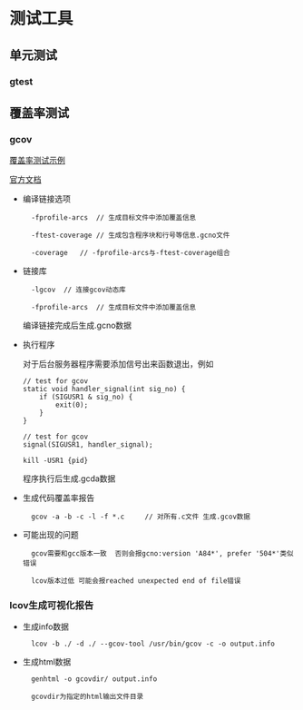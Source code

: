 # 测试工具

## 单元测试
### gtest


## 覆盖率测试
### gcov

[覆盖率测试示例](https://github.com/96189/xteam/tree/master/%E7%BD%91%E7%BB%9C%E7%BC%96%E7%A8%8B/web/webserver)

[官方文档](https://gcc.gnu.org/onlinedocs/gcc/Gcov.html)

* 编译链接选项

        -fprofile-arcs  // 生成目标文件中添加覆盖信息

        -ftest-coverage // 生成包含程序块和行号等信息.gcno文件

        -coverage   // -fprofile-arcs与-ftest-coverage组合

* 链接库

        -lgcov  // 连接gcov动态库

        -fprofile-arcs  // 生成目标文件中添加覆盖信息

    编译链接完成后生成.gcno数据


* 执行程序

    对于后台服务器程序需要添加信号出来函数退出，例如
    ```
    // test for gcov
    static void handler_signal(int sig_no) {
        if (SIGUSR1 & sig_no) {
            exit(0);
        }
    }

    // test for gcov
    signal(SIGUSR1, handler_signal);

    kill -USR1 {pid}
    ```

    程序执行后生成.gcda数据

* 生成代码覆盖率报告

        gcov -a -b -c -l -f *.c     // 对所有.c文件 生成.gcov数据

* 可能出现的问题

        gcov需要和gcc版本一致  否则会报gcno:version 'A84*', prefer '504*'类似错误

        lcov版本过低 可能会报reached unexpected end of file错误

### lcov生成可视化报告

* 生成info数据

        lcov -b ./ -d ./ --gcov-tool /usr/bin/gcov -c -o output.info

* 生成html数据

        genhtml -o gcovdir/ output.info

        gcovdir为指定的html输出文件目录




